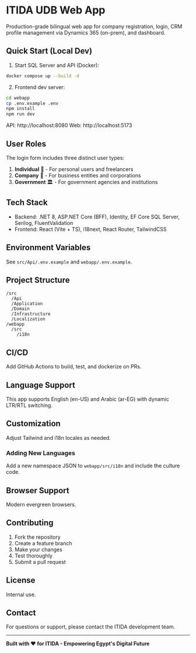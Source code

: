 # ITIDA UDB Web App

Production-grade bilingual web app for company registration, login, CRM profile management via Dynamics 365 (on-prem), and dashboard.

## Quick Start (Local Dev)

1) Start SQL Server and API (Docker):

```bash
docker compose up --build -d
```

2) Frontend dev server:

```bash
cd webapp
cp .env.example .env
npm install
npm run dev
```

API: http://localhost:8080
Web: http://localhost:5173

## User Roles

The login form includes three distinct user types:

1. **Individual** 👤 - For personal users and freelancers
2. **Company** 🏢 - For business entities and corporations  
3. **Government** 🏛️ - For government agencies and institutions

## Tech Stack

- Backend: .NET 8, ASP.NET Core (BFF), Identity, EF Core SQL Server, Serilog, FluentValidation
- Frontend: React (Vite + TS), i18next, React Router, TailwindCSS

## Environment Variables

See `src/Api/.env.example` and `webapp/.env.example`.

## Project Structure

```
/src
  /Api
  /Application
  /Domain
  /Infrastructure
  /Localization
/webapp
  /src
    /i18n
```

## CI/CD

Add GitHub Actions to build, test, and dockerize on PRs.

## Language Support

This app supports English (en-US) and Arabic (ar-EG) with dynamic LTR/RTL switching.

## Customization

Adjust Tailwind and i18n locales as needed.

### Adding New Languages

Add a new namespace JSON to `webapp/src/i18n` and include the culture code.

## Browser Support

Modern evergreen browsers.

## Contributing

1. Fork the repository
2. Create a feature branch
3. Make your changes
4. Test thoroughly
5. Submit a pull request

## License

Internal use.

## Contact

For questions or support, please contact the ITIDA development team.

---

**Built with ❤️ for ITIDA - Empowering Egypt's Digital Future** 
